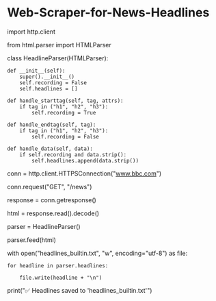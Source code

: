 # Web-Scraper-for-News-Headlines

import http.client

from html.parser import HTMLParser

class HeadlineParser(HTMLParser):

    def __init__(self):
        super().__init__()
        self.recording = False
        self.headlines = []

    def handle_starttag(self, tag, attrs):
        if tag in ("h1", "h2", "h3"):
            self.recording = True

    def handle_endtag(self, tag):
        if tag in ("h1", "h2", "h3"):
            self.recording = False

    def handle_data(self, data):
        if self.recording and data.strip():
            self.headlines.append(data.strip())

conn = http.client.HTTPSConnection("www.bbc.com")

conn.request("GET", "/news")

response = conn.getresponse()

html = response.read().decode()


parser = HeadlineParser()

parser.feed(html)


with open("headlines_builtin.txt", "w", encoding="utf-8") as file:

    for headline in parser.headlines:
    
        file.write(headline + "\n")
        
print("✅ Headlines saved to 'headlines_builtin.txt'")



